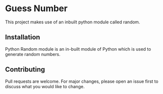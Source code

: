 # Guess Number
This project makes use of an inbuilt python module called random.


## Installation

Python Random module is an in-built module of Python which is used to generate random numbers.



## Contributing
Pull requests are welcome. For major changes, please open an issue first to discuss what you would like to change.



